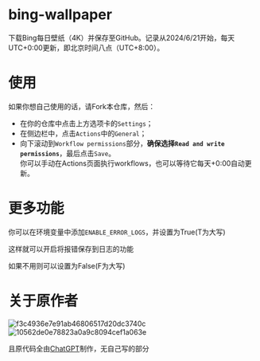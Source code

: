 # bing-wallpaper
下载Bing每日壁纸（4K）并保存至GitHub。记录从2024/6/21开始，每天UTC+0:00更新，即北京时间八点（UTC+8:00）。

# 使用
如果你想自己使用的话，请Fork本仓库，然后：
- 在你的仓库中点击上方选项卡的```Settings```；
- 在侧边栏中，点击```Actions```中的```General```；
- 向下滚动到```Workflow permissions```部分，**确保选择```Read and write permissions```**，最后点击```Save```。   
你可以手动在Actions页面执行workflows，也可以等待它每天+0:00自动更新。

# 更多功能
你可以在环境变量中添加`ENABLE_ERROR_LOGS`，并设置为True(T为大写)

这样就可以开启将报错保存到日志的功能

如果不用则可以设置为False(F为大写)

# 关于原作者
![f3c4936e7e91ab46806517d20dc3740c](https://github.com/xiaojiangxj233/bing-wallpaper/assets/109403149/106c23e4-069c-478c-9d05-6d8251e43f4d)
![10562de0e78823a0a9c8094cef1a063e](https://github.com/xiaojiangxj233/bing-wallpaper/assets/109403149/0c0cc010-a702-4be2-8319-9197ad0c78bf)

且原代码全由[ChatGPT](https://chatgpt.com)制作，无自己写的部分
